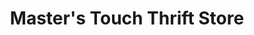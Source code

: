 ---
title: "Master's Touch Thrift Store"
url: /sneads-ferry/masters-touch-thrift-store/
shop: Gebrauchtwaren
---